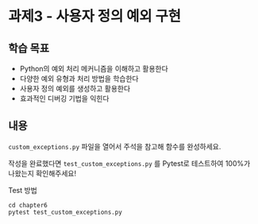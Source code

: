 # 과제3 - 사용자 정의 예외 구현

## 학습 목표

- Python의 예외 처리 메커니즘을 이해하고 활용한다
- 다양한 예외 유형과 처리 방법을 학습한다
- 사용자 정의 예외를 생성하고 활용한다
- 효과적인 디버깅 기법을 익힌다

## 내용

`custom_exceptions.py` 파일을 열어서 주석을 참고해 함수를 완성하세요.

작성을 완료했다면 `test_custom_exceptions.py` 를 Pytest로 테스트하여 100%가 나왔는지 확인해주세요!

Test 방법

```shell
cd chapter6
pytest test_custom_exceptions.py
```
